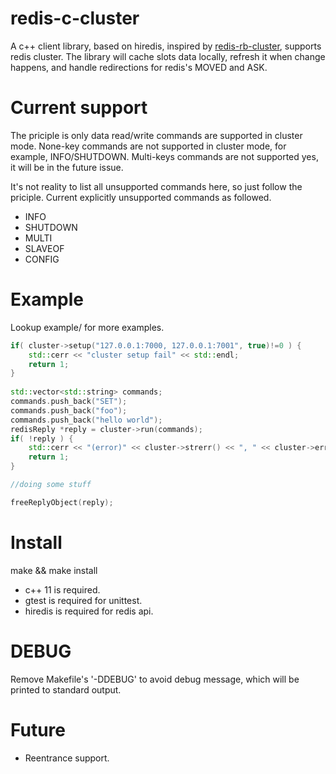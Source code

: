 # redis-c-cluster

A c++ client library, based on hiredis, inspired by [redis-rb-cluster], supports redis cluster.
The library will cache slots data locally, refresh it when change happens, and handle redirections for redis's MOVED and ASK.

[redis-rb-cluster]: https://github.com/antirez/redis-rb-cluster

# Current support

The priciple is only data read/write commands are supported in cluster mode.
None-key commands are not supported in cluster mode, for example, INFO/SHUTDOWN.
Multi-keys commands are not supported yes, it will be in the future issue.

It's not reality to list all unsupported commands here, so just follow the priciple.
Current explicitly unsupported commands as followed.
* INFO
* SHUTDOWN
* MULTI
* SLAVEOF
* CONFIG

# Example
  Lookup example/ for more examples.
```cpp
if( cluster->setup("127.0.0.1:7000, 127.0.0.1:7001", true)!=0 ) {
    std::cerr << "cluster setup fail" << std::endl;
    return 1;
}
 
std::vector<std::string> commands;
commands.push_back("SET");   
commands.push_back("foo");   
commands.push_back("hello world");
redisReply *reply = cluster->run(commands);
if( !reply ) {
    std::cerr << "(error)" << cluster->strerr() << ", " << cluster->err() << std::endl;
    return 1;
}

//doing some stuff

freeReplyObject(reply);
```

# Install
  make && make install
* c++ 11 is required.
* gtest is required for unittest.
* hiredis is required for redis api.

# DEBUG
  Remove Makefile's '-DDEBUG' to avoid debug message, which will be printed to standard output.

# Future
* Reentrance support.
